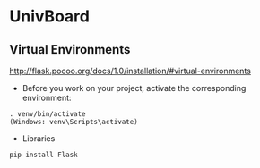 # UnivBoard

## Virtual Environments

http://flask.pocoo.org/docs/1.0/installation/#virtual-environments
- Before you work on your project, activate the corresponding environment:
```
. venv/bin/activate
(Windows: venv\Scripts\activate)
```

- Libraries
```
pip install Flask
```
